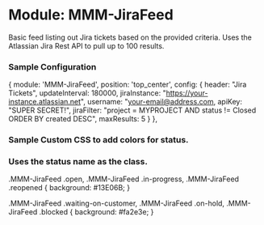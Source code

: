 # Module: MMM-JiraFeed

Basic feed listing out Jira tickets based on the provided criteria. Uses the Atlassian Jira Rest API to pull up to 100 results.

### Sample Configuration

{
    module: 'MMM-JiraFeed',
    position: 'top_center',
    config: {
        header: "Jira Tickets",
        updateInterval: 180000,
        jiraInstance: "https://your-instance.atlassian.net",
        username: "your-email@address.com,
        apiKey: "SUPER SECRET!",
        jiraFilter: "project = MYPROJECT AND status != Closed ORDER BY created DESC",
        maxResults: 5
    }
},

### Sample Custom CSS to add colors for status.
### Uses the status name as the class.

.MMM-JiraFeed .open,
.MMM-JiraFeed .in-progress,
.MMM-JiraFeed .reopened {
    background: #13E06B;
}

.MMM-JiraFeed .waiting-on-customer,
.MMM-JiraFeed .on-hold,
.MMM-JiraFeed .blocked {
    background: #fa2e3e;
}